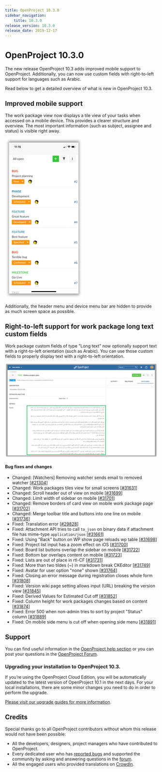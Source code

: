 ```yaml
---
title: OpenProject 10.3.0
sidebar_navigation:
    title: 10.3.0
release_version: 10.3.0
release_date: 2019-12-17
---
```


# OpenProject 10.3.0

The new release OpenProject 10.3 adds improved mobile support to OpenProject. Additionally, you can now use custom fields with right-to-left support for languages such as Arabic.

Read below to get a detailed overview of what is new in OpenProject 10.3.

## Improved mobile support

The work package view now displays a tile view of your tasks when accessed on a mobile device.
This provides a clearer structure and overview. The most important information (such as subject, assignee and status) is visible right away.

![Improved mobile support](OptimizedMobileView.png)

Additionally, the header menu and device menu bar are hidden to provide as much screen space as possible.

## Right-to-left support for work package long text custom fields

Work package custom fields of type "Long text" now optionally support text with a right-to-left orientation (such as Arabic).
You can use those custom fields to properly display text with a right-to-left orientation.

![Custom fields with right-to-left orientation](CustomFieldsRTL.png)

<!--more-->
#### Bug fixes and changes

- Changed: [Watchers] Removing watcher sends email to removed watcher \[[#21304](https://community.openproject.com/wp/21304)\]
- Changed: Work packages tiles view for small screens \[[#31631](https://community.openproject.com/wp/31631)\]
- Changed: Scroll header out of view on mobile \[[#31699](https://community.openproject.com/wp/31699)\]
- Changed: Limit width of sidebar on mobile \[[#31701](https://community.openproject.com/wp/31701)\]
- Changed: Remove borders of card view on mobile work package page \[[#31702](https://community.openproject.com/wp/31702)\]
- Changed: Merge toolbar title and buttons into one line on mobile \[[#31736](https://community.openproject.com/wp/31736)\]
- Fixed: Translation error \[[#29828](https://community.openproject.com/wp/29828)\]
- Fixed: Attachment API tries to call `to_json` on binary data if attachment file has mime-type `application/json` \[[#31661](https://community.openproject.com/wp/31661)\]
- Fixed: Using "Back" button on WP show page reloads wp table \[[#31698](https://community.openproject.com/wp/31698)\]
- Fixed: Project list input has a zoom effect on iOS \[[#31700](https://community.openproject.com/wp/31700)\]
- Fixed: Board list buttons overlap the sidebar on mobile \[[#31722](https://community.openproject.com/wp/31722)\]
- Fixed: Bottom bar overlaps content on mobile  \[[#31723](https://community.openproject.com/wp/31723)\]
- Fixed: Lists are out of place in rtl-CF \[[#31731](https://community.openproject.com/wp/31731)\]
- Fixed: More than two tildes (~) in markdown break CKEditor \[[#31749](https://community.openproject.com/wp/31749)\]
- Fixed: Avatar for user option "none" shown \[[#31764](https://community.openproject.com/wp/31764)\]
- Fixed: Closing an error message during registration closes whole form \[[#31808](https://community.openproject.com/wp/31808)\]
- Fixed: Version wiki page setting allows input (URL) breaking the version view \[[#31845](https://community.openproject.com/wp/31845)\]
- Fixed: Derived Values for Estimated Cut off \[[#31852](https://community.openproject.com/wp/31852)\]
- Fixed: Column height for work packages changes based on content \[[#31874](https://community.openproject.com/wp/31874)\]
- Fixed: Error 500 when non-admin tries to sort by project "Status" column \[[#31889](https://community.openproject.com/wp/31889)\]
- Fixed: On mobile side menu is cut off when opening side menu \[[#31891](https://community.openproject.com/wp/31891)\]

## Support

You can find useful information in the [OpenProject help section](https://docs.openproject.org/) or you can post your questions in the [OpenProject Forum](https://community.openproject.org/projects/openproject/boards).

### Upgrading your installation to OpenProject 10.3.

If you’re using the OpenProject Cloud Edition, you will be automatically updated to the latest version of OpenProject 10.1 in the next days. For your local installations, there are some minor changes you need to do in order to perform the upgrade.

[Please visit our upgrade guides for more information](https://www.openproject.org/operations/upgrading/).

## Credits

Special thanks go to all OpenProject contributors without whom this release would not have been possible:

- All the developers, designers, project managers who have contributed to OpenProject.
- Every dedicated user who has [reported bugs](https://www.openproject.org/development/report-a-bug/) and supported the community by asking and answering questions in the [forum](https://community.openproject.org/projects/openproject/boards).
- All the engaged users who provided translations on [CrowdIn](https://crowdin.com/projects/opf).
